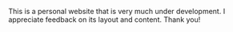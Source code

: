 This is a personal website that is very much under development. I appreciate feedback on its layout and content. Thank you!
